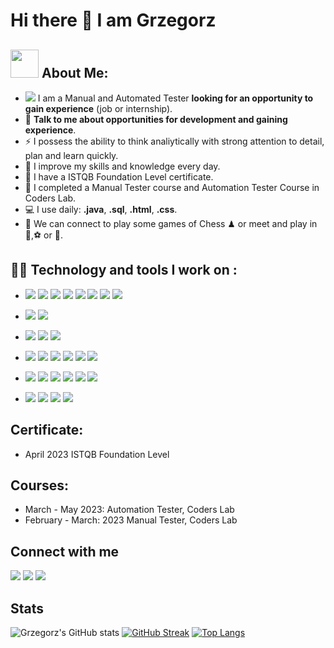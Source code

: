 # Hi there 👋 I am Grzegorz

## <img src="https://github.com/TheDudeThatCode/TheDudeThatCode/blob/master/Assets/Developer.gif" width="45" /> About Me:
- ![](https://user-images.githubusercontent.com/17746067/227568311-367d1abb-d4e8-4545-a2b6-5df510c49ad7.svg)
  I am a Manual and Automated Tester **looking for an opportunity to gain experience** (job or internship).
- 💬 **Talk to me about opportunities for development and gaining experience**.
- ⚡ I possess the ability to think analiytically with strong attention to detail, plan and learn quickly.
- 📝 I improve my skills and knowledge every day.
- 📖 I have a ISTQB Foundation Level certificate.
- 📖 I completed a Manual Tester course and Automation Tester Course in Coders Lab.
- 💻 I use daily: **.java**, **.sql**, **.html**, **.css**.
- 👯 We can connect to play some games of Chess ♟ or meet and play in 🏐,⚽ or 🏀.

## 🧑‍💻 Technology and tools I work on :

* ![](https://img.shields.io/badge/-Java-0A1A5A?style=flat&logo=java)
![](https://img.shields.io/badge/-Selenium-0A1A5A?style=flat&logo=selenium)
![](https://img.shields.io/badge/-WebDriver-0A1A5A?style=flat&logo=webdriver)
![](https://img.shields.io/badge/-JUnit-0A1A5A?style=flat&logo=junit)
![](https://img.shields.io/badge/-Cucumber-0A1A5A?style=flat&logo=cucumber)
![](https://img.shields.io/badge/-Gherkin-0A1A5A?style=flat&logo=gherkin)
![](https://img.shields.io/badge/-PageObjectPattern-0A1A5A?style=flat&logo=pageobjectpattern)
![](https://img.shields.io/badge/-PageFactory-0A1A5A?style=flat&logo=pagefactory)

* ![](https://img.shields.io/badge/-SQL-0A1A5A?style=flat&logo=sql)
![](https://img.shields.io/badge/-MySQL-0A1A5A?style=flat&logo=mysql)

* ![](https://img.shields.io/badge/-Jira-0A1A5A?style=flat&logo=jira)
![](https://img.shields.io/badge/-TestFlo-0A1A5A?style=flat&logo=testflo)
![](https://img.shields.io/badge/-TestLink-0A1A5A?style=flat&logo=testlink)

* ![](https://img.shields.io/badge/-API-0A1A5A?style=flat&logo=api)
![](https://img.shields.io/badge/-REST-0A1A5A?style=flat&logo=rest)
![](https://img.shields.io/badge/-BDD-0A1A5A?style=flat&logo=BDD)
![](https://img.shields.io/badge/-Postman-0A1A5A?style=flat&logo=postman)
![](https://img.shields.io/badge/-SoapUI-0A1A5A?style=flat&logo=soapui)
![](https://img.shields.io/badge/-DevTools-0A1A5A?style=flat&logo=devtools)

* ![](https://img.shields.io/badge/-IntelliJ%20IDEA-0A1A5A?style=flat&logo=intellij-idea)
![](https://img.shields.io/badge/-Visual%20Studio%20Code-0A1A5A?style=flat&logo=visual-studio-code)
![](https://img.shields.io/badge/-Git-0A1A5A?style=flat&logo=git)
![](https://img.shields.io/badge/-GitHub-0A1A5A?style=flat&logo=github)
![](https://img.shields.io/badge/-HTML-0A1A5A?style=flat&logo=html)
![](https://img.shields.io/badge/-CSS-0A1A5A?style=flat&logo=css)

* ![](https://img.shields.io/badge/-Agile-0A1A5A?style=flat&logo=agile)
![](https://img.shields.io/badge/-Scrum-0A1A5A?style=flat&logo=scrum)
![](https://img.shields.io/badge/-UML-0A1A5A?style=flat&logo=uml)
![](https://img.shields.io/badge/-BPMN-0A1A5A?style=flat&logo=bpmn)

## Certificate:
* April 2023 ISTQB Foundation Level

## Courses:
* March - May 2023: Automation Tester, Coders Lab
* February - March: 2023 Manual Tester, Coders Lab

## Connect with me

[![](https://img.shields.io/badge/-grworek@gmail.com-c14438?style=for-the-badge-square&logo=Gmail&logoColor=white&link=mailto:grworek@gmail.com@gmail.com)](mailto:grworek@gmail.com)
[![](https://img.shields.io/badge/-LinkedIn-blue?style=the-badge-square&logo=Linkedin&logoColor=white&link=https://www.linkedin.com/in/grzegorz-worek/)](https://www.linkedin.com/in/grzegorz-worek/)
[![](https://img.shields.io/badge/-GitHub-181717?style=for-the-badge-square&logo=github&logoColor=white&link=https://github.com/grzesiek-worek)](https://github.com/grzesiek-worek)



## Stats
![Grzegorz's GitHub stats](https://github-readme-stats.vercel.app/api?username=grzesiek-worek&count_private=true&show_icons=true&theme=dark&PAT1)
[![GitHub Streak](https://streak-stats.demolab.com?user=grzesiek-worek&theme=dark&date_format=j%20M%5B%20Y%5D&mode=weekly&card_width=)](https://git.io/streak-stats)
[![Top Langs](https://github-readme-stats.vercel.app/api/top-langs/?username=grzesiek-worek&layout=compact&PAT1)](https://github.com/grzesiek-worek/github-readme-stats)
